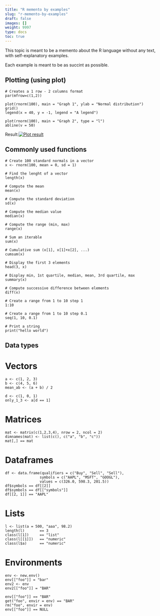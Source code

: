 ```yaml
---
title: "R memento by examples"
slug: "r-memento-by-examples"
draft: false
images: []
weight: 9997
type: docs
toc: true
---
```


This topic is meant to be a memento about the R language without any text, with self-explanatory examples.

Each example is meant to be as succint as possible.

## Plotting (using plot)
    # Creates a 1 row - 2 columns format
    par(mfrow=c(1,2))

    plot(rnorm(100), main = "Graph 1", ylab = "Normal distribution")
    grid()
    legend(x = 40, y = -1, legend = "A legend")

    plot(rnorm(100), main = "Graph 2", type = "l")
    abline(v = 50)

Result:[![Plot result][1]][1]


  [1]: https://i.stack.imgur.com/UOTw4.jpg

## Commonly used functions
    # Create 100 standard normals in a vector
    x <- rnorm(100, mean = 0, sd = 1)
    
    # Find the lenght of a vector
    length(x)
    
    # Compute the mean
    mean(x)
    
    # Compute the standard deviation
    sd(x)
    
    # Compute the median value
    median(x)
    
    # Compute the range (min, max)
    range(x)
    
    # Sum an iterable
    sum(x)
    
    # Cumulative sum (x[1], x[1]+x[2], ...)
    cumsum(x)
    
    # Display the first 3 elements
    head(3, x)
    
    # Display min, 1st quartile, median, mean, 3rd quartile, max
    summary(x)
    
    # Compute successive difference between elements
    diff(x)
    
    # Create a range from 1 to 10 step 1
    1:10
    
    # Create a range from 1 to 10 step 0.1
    seq(1, 10, 0.1)
    
    # Print a string
    print("hello world")

## Data types
# Vectors

    a <- c(1, 2, 3)
    b <- c(4, 5, 6)
    mean_ab <- (a + b) / 2
    
    d <- c(1, 0, 1)
    only_1_3 <- a[d == 1]

# Matrices
    mat <- matrix(c(1,2,3,4), nrow = 2, ncol = 2)
    dimnames(mat) <- list(c(), c("a", "b", "c"))
    mat[,] == mat
    
# Dataframes
    df <- data.frame(qualifiers = c("Buy", "Sell", "Sell"),
                    symbols = c("AAPL", "MSFT", "GOOGL"),
                    values = c(326.0, 598.3, 201.5))
    df$symbols == df[[2]]
    df$symbols == df[["symbols"]]
    df[[2, 1]] == "AAPL"

# Lists
    l <- list(a = 500, "aaa", 98.2)
    length(l)       == 3
    class(l[1])     == "list"
    class(l[[1]])   == "numeric"
    class(l$a)      == "numeric"
    
# Environments
    env <- new.env()
    env[["foo"]] = "bar"
    env2 <- env
    env2[["foo"]] = "BAR"
    
    env[["foo"]] == "BAR"
    get("foo", envir = env) == "BAR"
    rm("foo", envir = env)
    env[["foo"]] == NULL

